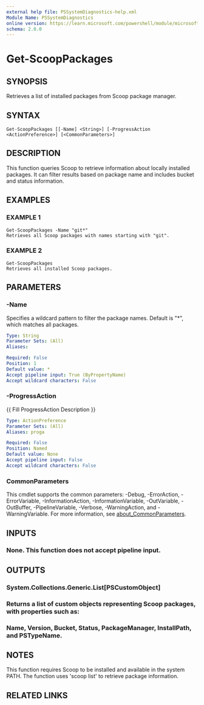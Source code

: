 ```yaml
---
external help file: PSSystemDiagnostics-help.xml
Module Name: PSSystemDiagnostics
online version: https://learn.microsoft.com/powershell/module/microsoft.powershell.management/get-computerinfo?view=powershell-7.5&WT.mc_id=ps-gethelp
schema: 2.0.0
---
```


# Get-ScoopPackages

## SYNOPSIS
Retrieves a list of installed packages from Scoop package manager.

## SYNTAX

```
Get-ScoopPackages [[-Name] <String>] [-ProgressAction <ActionPreference>] [<CommonParameters>]
```

## DESCRIPTION
This function queries Scoop to retrieve information about locally installed packages.
It can filter results based on package name and includes bucket and status information.

## EXAMPLES

### EXAMPLE 1
```
Get-ScoopPackages -Name "git*"
Retrieves all Scoop packages with names starting with "git".
```

### EXAMPLE 2
```
Get-ScoopPackages
Retrieves all installed Scoop packages.
```

## PARAMETERS

### -Name
Specifies a wildcard pattern to filter the package names.
Default is "*", which matches all packages.

```yaml
Type: String
Parameter Sets: (All)
Aliases:

Required: False
Position: 1
Default value: *
Accept pipeline input: True (ByPropertyName)
Accept wildcard characters: False
```

### -ProgressAction
{{ Fill ProgressAction Description }}

```yaml
Type: ActionPreference
Parameter Sets: (All)
Aliases: proga

Required: False
Position: Named
Default value: None
Accept pipeline input: False
Accept wildcard characters: False
```

### CommonParameters
This cmdlet supports the common parameters: -Debug, -ErrorAction, -ErrorVariable, -InformationAction, -InformationVariable, -OutVariable, -OutBuffer, -PipelineVariable, -Verbose, -WarningAction, and -WarningVariable. For more information, see [about_CommonParameters](http://go.microsoft.com/fwlink/?LinkID=113216).

## INPUTS

### None. This function does not accept pipeline input.
## OUTPUTS

### System.Collections.Generic.List[PSCustomObject]
### Returns a list of custom objects representing Scoop packages, with properties such as:
### Name, Version, Bucket, Status, PackageManager, InstallPath, and PSTypeName.
## NOTES
This function requires Scoop to be installed and available in the system PATH.
The function uses 'scoop list' to retrieve package information.

## RELATED LINKS
